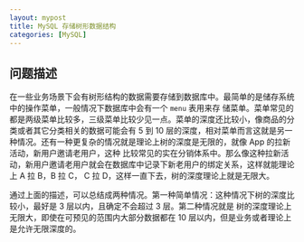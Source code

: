 ```yaml
---
layout: mypost
title: MySQL 存储树形数据结构
categories: [MySQL]
---
```


## 问题描述
在一些业务场景下会有树形结构的数据需要存储到数据库中。最简单的是储存系统中的操作菜单，一般情况下数据库中会有一个 `menu` 表用来存
储菜单。菜单常见的都是两级菜单比较多，三级菜单比较少见一点。菜单的深度还比较小，像商品的分类或者其它分类相关的数据可能会有 5 到 10 
层的深度，相对菜单而言这就是另一种情况。还有一种更复杂的情况就是理论上树的深度是无限的，就像 App 的拉新活动，新用户邀请老用户，这种
比较常见的实在分销体系中。那么像这种拉新活动，新用户邀请老用户就会在数据库中记录下新老用户的绑定关系，这样就能理论上 A 拉 B，B 拉 C，
C 拉 D，这样一直下去，树的深度理论上就是无限大。

通过上面的描述，可以总结成两种情况。第一种简单情况：这种情况下树的深度比较小，最好是 3 层以内，且确定不会超过 3 层。第二种情况就是
树的深度理论上无限大，即使在可预见的范围内大部分数据都在 10 层以内，但是业务或者理论上是允许无限深度的。
